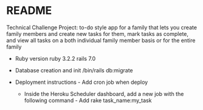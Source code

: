 # README

Technical Challenge Project: to-do style app for a family that lets you create family members and create new tasks for them, mark tasks as complete, and view all tasks on a both individual family member basis or for the entire family


* Ruby version
    ruby 3.2.2
    rails 7.0
* Database creation and init
    /bin/rails db:migrate

* Deployment instructions - Add cron job when deploy
    - Inside the Heroku Scheduler dashboard, add a new job with the following command - Add rake task_name:my_task
